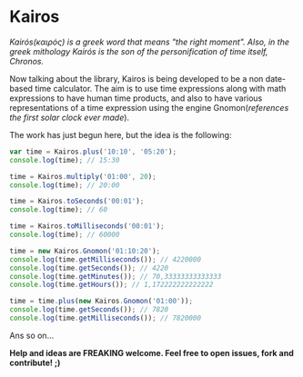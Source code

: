 # Kairos
*Kairós(καιρός) is a greek word that means "the right moment". Also, in the greek mithology Kairós is the son of the personification of time itself, Chronos.*

Now talking about the library, Kairos is being developed to be a non date-based time calculator. The aim is to use time expressions along with math expressions to have human time products, and also to have various representations of a time expression using the engine Gnomon(*references the first solar clock ever made*).

The work has just begun here, but the idea is the following:

```javascript
var time = Kairos.plus('10:10', '05:20');
console.log(time); // 15:30

time = Kairos.multiply('01:00', 20);
console.log(time); // 20:00

time = Kairos.toSeconds('00:01');
console.log(time); // 60

time = Kairos.toMilliseconds('00:01');
console.log(time); // 60000

time = new Kairos.Gnomon('01:10:20');
console.log(time.getMilliseconds()); // 4220000
console.log(time.getSeconds()); // 4220
console.log(time.getMinutes()); // 70,33333333333333
console.log(time.getHours()); // 1,172222222222222

time = time.plus(new Kairos.Gnomon('01:00'));
console.log(time.getSeconds()); // 7820
console.log(time.getMilliseconds()); // 7820000
```

Ans so on...

**Help and ideas are FREAKING welcome. Feel free to open issues, fork and contribute! ;)**
